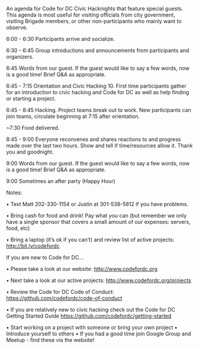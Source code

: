 An agenda for Code for DC Civic Hacknights that feature special guests.  
This agenda is most useful for visiting officials from city government, visiting Brigade members, or other non-participants who mainly want to observe.

6:00 - 6:30 Participants arrive and socialize. 

6:30 - 6:45 Group introductions and announcements from participants and organizers.

6:45 Words from our guest. If the guest would like to say a few words, now is a good time!  Brief Q&A as appropriate.

6:45 - 7:15 Orientation and Civic Hacking 10. First time participants gather for an introduction to civic hacking and Code for DC as well as help finding or starting a project.

6:45 - 8:45 Hacking. Project teams break out to work.  New participants can join teams, circulate beginning at 7:15 after orientation.

~7:30 Food delivered. 

8:45 - 9:00 Everyone reconvenes and shares reactions to and progress made over the last two hours. Show and tell if time/resources allow it. Thank you and goodnight.

9:00 Words from our guest.  If the guest would like to say a few words, now is a good time!  Brief Q&A as appropriate.

9:00 Sometimes an after party (Happy Hour)

Notes: 

• Text Matt 202-330-1154 or Justin at 301-538-5812 if you have problems.

• Bring cash for food and drink! Pay what you can (but remember we only have a single sponsor that covers a small amount of our expenses: servers, food, etc)

• Bring a laptop (it’s ok if you can’t) and review list of active projects: http://bit.ly/codefordc

If you are new to Code for DC…  

• Please take a look at our website: http://www.codefordc.org 

• Next take a look at our active projects: http://www.codefordc.org/projects

• Review the Code for DC Code of Conduct: https://github.com/codefordc/code-of-conduct

• If you are relatively new to civic hacking check out the Code for DC Getting Started Guide https://github.com/codefordc/getting-started

• Start working on a project with someone or bring your own project 
• Introduce yourself to others
• If you had a good time join Google Group and Meetup - find these via the website!

